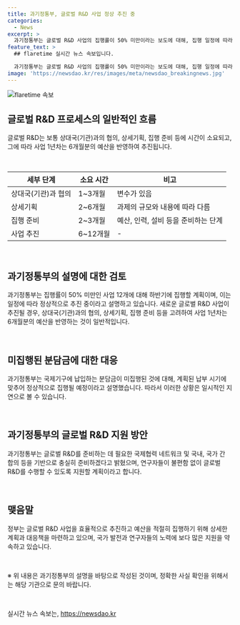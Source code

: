 ```yaml
---
title: 과기정통부, 글로벌 R&D 사업 정상 추진 중
categories:
  - News
excerpt: >
  과기정통부는 글로벌 R&D 사업의 집행률이 50% 미만이라는 보도에 대해, 집행 일정에 따라 정상적으로 추진 중이라고 설명했습니다. 2024년 신규 사업은 계획에 따라 추진될 예정이며, 납부 시기 문제도 정상적으로 처리될 예정이라고 밝혔습니다. 과기정통부는 글로벌 R&D 사업을 충실하게 준비해 왔고, 연구자들에게 불편함 없는 지원을 약속하였습니다.
feature_text: >
  ## flaretime 실시간 뉴스 속보입니다.

  과기정통부는 글로벌 R&D 사업의 집행률이 50% 미만이라는 보도에 대해, 집행 일정에 따라 정상적으로 추진 중이라고 설명했습니다. 2024년 신규 사업은 계획에 따라 추진될 예정이며, 납부 시기 문제도 정상적으로 처리될 예정이라고 밝혔습니다. 과기정통부는 글로벌 R&D 사업을 충실하게 준비해 왔고, 연구자들에게 불편함 없는 지원을 약속하였습니다.
image: 'https://newsdao.kr/res/images/meta/newsdao_breakingnews.jpg'
---
```


<p><img src="https://newsdao.kr/res/images/meta/newsdao_breakingnews.jpg" alt="flaretime 속보" /></p>

<h2 data-ke-size="size26">글로벌 R&D 프로세스의 일반적인 흐름</h2>

<p data-ke-size="size16">글로벌 R&D는 보통 상대국(기관)과의 협의, 상세기획, 집행 준비 등에 시간이 소요되고, 그에 따라 사업 1년차는 6개월분의 예산을 반영하여 추진됩니다.</p>

<p data-ke-size="size16">&nbsp;</p>

<table>
<thead>
<tr>
<th>세부 단계</th>
<th>소요 시간</th>
<th>비고</th>
</tr>
</thead>
<tbody>
<tr>
<td>상대국(기관)과 협의</td>
<td>1~3개월</td>
<td>변수가 있음</td>
</tr>
<tr>
<td>상세기획</td>
<td>2~6개월</td>
<td>과제의 규모와 내용에 따라 다름</td>
</tr>
<tr>
<td>집행 준비</td>
<td>2~3개월</td>
<td>예산, 인력, 설비 등을 준비하는 단계</td>
</tr>
<tr>
<td>사업 추진</td>
<td>6~12개월</td>
<td>-</td>
</tr>
</tbody>
</table>

<p data-ke-size="size16">&nbsp;</p>

<h2 data-ke-size="size26">과기정통부의 설명에 대한 검토</h2>

<p data-ke-size="size16">과기정통부는 집행률이 50% 미만인 사업 12개에 대해 하반기에 집행할 계획이며, 이는 일정에 따라 정상적으로 추진 중이라고 설명하고 있습니다. 새로운 글로벌 R&D 사업이 추진될 경우, 상대국(기관)과의 협의, 상세기획, 집행 준비 등을 고려하여 사업 1년차는 6개월분의 예산을 반영하는 것이 일반적입니다.</p>

<p data-ke-size="size16">&nbsp;</p>

<h2 data-ke-size="size26">미집행된 분담금에 대한 대응</h2>

<p data-ke-size="size16">과기정통부는 국제기구에 납입하는 분담금이 미집행된 것에 대해, 계획된 납부 시기에 맞추어 정상적으로 집행될 예정이라고 설명했습니다. 따라서 이러한 상황은 일시적인 지연으로 볼 수 있습니다. </p>

<p data-ke-size="size16">&nbsp;</p>

<h2 data-ke-size="size26">과기정통부의 글로벌 R&D 지원 방안</h2>

<p data-ke-size="size16">과기정통부는 글로벌 R&D를 준비하는 데 필요한 국제협력 네트워크 및 국내, 국가 간 합의 등을 기반으로 충실히 준비하겠다고 밝혔으며, 연구자들이 불편함 없이 글로벌 R&D를 수행할 수 있도록 지원할 계획이라고 합니다.</p>

<p data-ke-size="size16">&nbsp;</p>

<h2 data-ke-size="size26">맺음말</h2>

<p data-ke-size="size16">정부는 글로벌 R&D 사업을 효율적으로 추진하고 예산을 적절히 집행하기 위해 상세한 계획과 대응책을 마련하고 있으며, 국가 발전과 연구자들의 노력에 보다 많은 지원을 약속하고 있습니다.</p>

<p data-ke-size="size16">&nbsp;</p>

<p data-ke-size="size16">※ 위 내용은 과기정통부의 설명을 바탕으로 작성된 것이며, 정확한 사실 확인을 위해서는 해당 기관으로 문의 바랍니다.</p>

<p data-ke-size="size16">&nbsp;</p>
실시간 뉴스 속보는, <a href="https://newsdao.kr" rel="dofollow">https://newsdao.kr</a>


